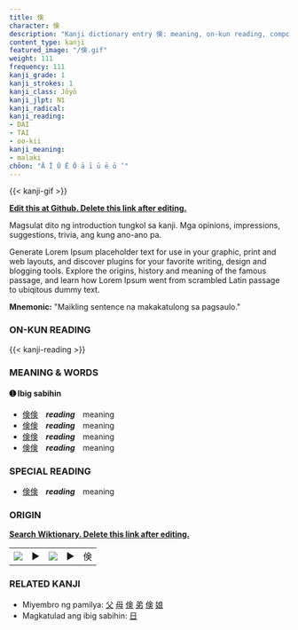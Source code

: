 ```yaml
---
title: 倹
character: 倹
description: "Kanji dictionary entry 倹: meaning, on-kun reading, compounds, origin, related kanji"
content_type: kanji
featured_image: "/倹.gif"
weight: 111
frequency: 111
kanji_grade: 1
kanji_strokes: 1
kanji_class: Jōyō
kanji_jlpt: N1
kanji_radical: 
kanji_reading: 
- DAI
- TAI
- oo-kii
kanji_meaning:
- malaki
chōon: "Ā Ī Ū Ē Ō ā ī ū ē ō ’"
---
```

[//]: # (Don't edit the line below. Kanji animated GIF code is automatically generated.)
{{< kanji-gif >}}

[//]: # (Edit below this line.)

**[Edit this at Github. Delete this link after editing.](https://github.com/tim0g/tim/tree/main/content/kanji/倹/index.md)**

Magsulat dito ng introduction tungkol sa kanji. Mga opinions, impressions, suggestions, trivia, ang kung ano-ano pa.

Generate Lorem Ipsum placeholder text for use in your graphic, print and web layouts, and discover plugins for your favorite writing, design and blogging tools. Explore the origins, history and meaning of the famous passage, and learn how Lorem Ipsum went from scrambled Latin passage to ubiqitous dummy text.
 
**Mnemonic:** "Maikling sentence na makakatulong sa pagsaulo."

### ON-KUN READING

[//]: # (Don't edit the line below. ON-KUN READING code is automatically generated.)
{{< kanji-reading >}}

### MEANING & WORDS

#### ➊ **Ibig sabihin**
  - [倹](../倹)[倹](../倹)　***reading***　meaning
  - [倹](../倹)[倹](../倹)　***reading***　meaning
  - [倹](../倹)[倹](../倹)　***reading***　meaning
  - [倹](../倹)[倹](../倹)　***reading***　meaning

### SPECIAL READING
  - [倹](../倹)[倹](../倹)　***reading***　meaning

### ORIGIN

**[Search Wiktionary. Delete this link after editing.](https://wiktionary.org/wiki/倹)**
<table class="kanji-table"><tr><td>
<img src="60px-倹-bronze.svg.png">
</td><td>▶</td><td>
<img src="60px-倹-oracle.svg.png">
</td><td>▶</td>
<td class="kanji-origin">倹</td>
</tr></table>

### RELATED KANJI
- Miyembro ng pamilya: [父](../父) [母](../母) [倹](../倹) [弟](../弟) [倹](../倹) [娘](../娘)
- Magkatulad ang ibig sabihin: [日](../日)
